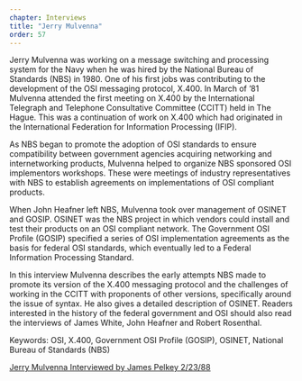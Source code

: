 ```yaml
---
chapter: Interviews
title: "Jerry Mulvenna"
order: 57
---
```


Jerry Mulvenna was working on a message switching and processing system for the Navy when he was hired by the National Bureau of Standards (NBS) in 1980. One of his first jobs was contributing to the development of the OSI messaging protocol, X.400. In March of ’81 Mulvenna attended the first meeting on X.400 by the International Telegraph and Telephone Consultative Committee (CCITT) held in The Hague. This was a continuation of work on X.400 which had originated in the International Federation for Information Processing (IFIP).

As NBS began to promote the adoption of OSI standards to ensure compatibility between government agencies acquiring networking and internetworking products, Mulvenna helped to organize NBS sponsored OSI implementors workshops. These were meetings of industry representatives with NBS to establish agreements on implementations of OSI compliant products.

When John Heafner left NBS, Mulvenna took over management of OSINET and GOSIP. OSINET was the NBS project in which vendors could install and test their products on an OSI compliant network. The Government OSI Profile (GOSIP) specified a series of OSI implementation agreements as the basis for federal OSI standards, which eventually led to a Federal Information Processing Standard.

In this interview Mulvenna describes the early attempts NBS made to promote its version of the X.400 messaging protocol and the challenges of working in the CCITT with proponents of other versions, specifically around the issue of syntax. He also gives a detailed description of OSINET. Readers interested in the history of the federal government and OSI should also read the interviews of James White, John Heafner and Robert Rosenthal. 

Keywords: OSI, X.400, Government OSI Profile (GOSIP), OSINET, National Bureau of Standards (NBS)

[Jerry Mulvenna Interviewed by James Pelkey 2/23/88](https://archive.computerhistory.org/resources/access/text/2020/04/102792039-05-01-acc.pdf)
